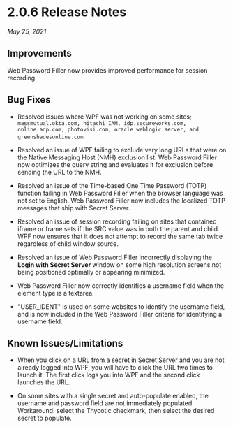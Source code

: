 [title]: # (2.0.6 Release)
[tags]: # (web password filler)
[priority]: # (39989)

# 2.0.6 Release Notes

_May 25, 2021_

## Improvements

Web Password Filler now provides improved performance for session recording.

## Bug Fixes

* Resolved issues where WPF was not working on some sites; `massmutual.okta.com, hitachi IAM, idp.secureworks.com, online.adp.com, photovisi.com, oracle weblogic server, and greenshadesonline.com`.

* Resolved an issue of WPF failing to exclude very long URLs that were on the Native Messaging Host (NMH) exclusion list. Web Password Filler now optimizes the query string and evaluates it for exclusion before sending the URL to the NMH.

* Resolved an issue of the Time-based One Time Password (TOTP) function failing in Web Password Filler when the browser language was not set to English. Web Password Filler now includes the localized TOTP messages that ship with Secret Server.

* Resolved an issue of session recording failing on sites that contained iframe or frame sets if the SRC value was in both the parent and child. WPF now ensures that it does not attempt to record the same tab twice regardless of child window source.

* Resolved an issue of Web Password Filler incorrectly displaying the **Login with Secret Server** window on some high resolution screens not being positioned optimally or appearing minimized.

* Web Password Filler now correctly identifies a username field when the element type is a textarea.

* "USER_IDENT" is used on some websites to identify the username field, and is now included in the Web Password Filler criteria for identifying a username field.

## Known Issues/Limitations

* When you click on a URL from a secret in Secret Server and you are not already logged into WPF, you will have to click the URL two times to launch it. The first click logs you into WPF and the second click launches the URL.

* On some sites with a single secret and auto-populate enabled, the username and password field are not immediately populated. Workaround: select the Thycotic checkmark, then select the desired secret to populate.
